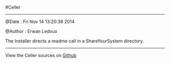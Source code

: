 
<!--
FrozenIsBool False
-->

#Celler

----------------------- ------------------------------------



@Date : Fri Nov 14 13:20:38 2014 

@Author : Erwan Ledoux 



The Installer directs a readme call in a ShareYourSystem directory. 



----------------------------------------------------------------


View the Celler sources on [Github](https://github.com/Ledoux/ShareYourSystem/tree/master/ShareYourSystem.Guiders.Informer)

